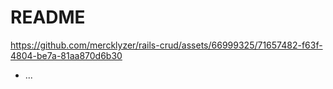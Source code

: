 # README

https://github.com/mercklyzer/rails-crud/assets/66999325/71657482-f63f-4804-be7a-81aa870d6b30


* ...

